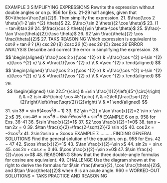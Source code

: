 EXAMPLE 3 SIMPLIFYING EXPRESSIONS Rewrite the expression without double angles or
on p. 956
for Exs. 21-29 half angles, given that $0<\theta<\frac{\pi}{2}$. Then simplify the expression.
21. $\frac{\cos 2 \theta}{1-2 \sin ^{2} \theta}$
22. $\frac{\sin 2 \theta}{2 \cos \theta}$
23. $(1-\tan \theta) \tan 2 \theta$
24. $\frac{\cos 2 \theta}{\sin \theta-\cos \theta}$
25. $\frac{-\tan \frac{\theta}{2}}{\csc \theta}$
26. $2 \sin \frac{\theta}{2} \cos \frac{\theta}{2}$
27. TAKS REASONING Which expression is equivalent to $\cot \theta+\tan \theta$ ?
(A) $\csc 2 \theta$
(B) $2 \csc 2 \theta$
(C) $\sec 2 \theta$
(D) $2 \sec 2 \theta$
ERROR ANALYSIS Describe and correct the error in simplifying the expression.
28.
$$
\begin{aligned}
\frac{\cos 2 x}{\cos ^{2} x} & =\frac{\cos ^{2} x-\sin ^{2} x}{\cos ^{2} x} \\
& =\frac{1}{\cos ^{2} x} \\
& =\sec ^{2} x
\end{aligned}
$$
$$
\begin{aligned}
\frac{\cos 2 x}{\cos ^{2} x} & =\frac{\cos ^{2} x-\sin ^{2} x}{\cos ^{2} x} \\
& =\frac{1}{\cos ^{2} x} \\
& =\sec ^{2} x
\end{aligned}
$$
29.
$$
\begin{aligned}
\sin 22.5^{\circ} & =\sin \frac{1}{2}\left(45^{\circ}\right) \\
& =2 \sin 45^{\circ} \cos 45^{\circ} \\
& =2\left(\frac{\sqrt{2}}{2}\right)\left(\frac{\sqrt{2}}{2}\right) \\
& =1
\end{aligned}
$$
31. $\sin 3 \theta=\sin \theta\left(4 \cos ^{2} \theta-1\right)$
33. $2 \sin ^{2} x \tan \frac{x}{2}=2 \sin x-\sin 2 x$
35. $\cos 4 \theta=\cos ^{4} \theta-6 \sin ^{2} \theta \cos ^{2} \theta+\sin ^{4} \theta$
EXAMPLE 6
on p. 958 for Exs. 36-41
36. $\sin \frac{x}{2}=1$
37. $2 \cos \frac{x}{2}+1=0$
38. $\tan x-\tan 2 x=0$
39. $\tan \frac{x}{2}=\frac{2-\sqrt{2}}{2 \sin x}$
40. $\cos 2 x=-2 \cos ^{2} x$
41. $2 \sin 2 x \sin x=3 \cos x$
EXAMPLE 7........... FINDING GENERAL SOLUTIONS Find the general solution of the equation.
on p. 958
for Exs. $42-47$
42. $\cos \frac{x}{2}=1$
43. $\tan \frac{x}{2}=\sin x$
44. $\sin 2 x=\sin x$
45. $\cos 2 x+\cos x=0$
46. $\cos \frac{x}{2}+\sin x=0$
47. $\sin \frac{x}{2}+\cos x=0$
48. REASONING Show that the three double-angle formulas for cosine are equivalent.
49. CHALLENGE Use the diagram shown at the right to derive the formulas for $\sin \frac{\theta}{2}, \cos \frac{\theta}{2}$, and $\tan \frac{\theta}{2}$ when $\theta$ is an acute angle.
960
= WORKED-OUT SOLUTIONS
= TAKS PRACTICE
AND REASONING